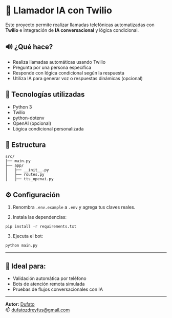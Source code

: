 # 🤖 Llamador IA con Twilio

Este proyecto permite realizar llamadas telefónicas automatizadas con **Twilio** e integración de **IA conversacional** y lógica condicional.

## 🔊 ¿Qué hace?

- Realiza llamadas automáticas usando Twilio
- Pregunta por una persona específica
- Responde con lógica condicional según la respuesta
- Utiliza IA para generar voz o respuestas dinámicas (opcional)

## 🚀 Tecnologías utilizadas

- Python 3
- Twilio
- python-dotenv
- OpenAI (opcional)
- Lógica condicional personalizada

## 📂 Estructura

```
src/
├── main.py
├── app/
│   ├── __init__.py
│   ├── routes.py
│   ├── tts_openai.py
```

## ⚙️ Configuración

1. Renombra `.env.example` a `.env` y agrega tus claves reales.

2. Instala las dependencias:
```
pip install -r requirements.txt
```

3. Ejecuta el bot:
```
python main.py
```

---

## 🧠 Ideal para:

- Validación automática por teléfono
- Bots de atención remota simulada
- Pruebas de flujos conversacionales con IA

---

**Autor:** [Dufato](https://github.com/Dufato)  
📫 dufatozdreyfus@gmail.com
